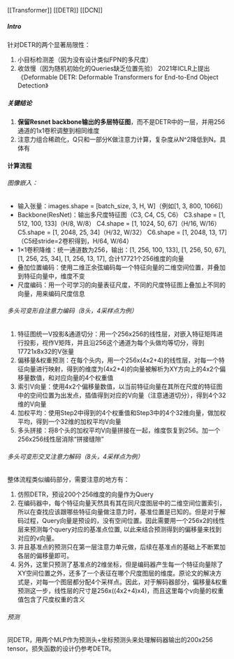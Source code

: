 [[Transformer]]
[[DETR]]
[[DCN]]

##### Intro
针对DETR的两个显著局限性：
1. 小目标检测差（因为没有设计类似FPN的多尺度）
2. 收敛慢（因为随机初始化的Queries缺乏位置先验）
2021年ICLR上提出 《Deformable DETR: Deformable Transformers for End-to-End Object Detection》

##### 关键结论
1. **保留Resnet backbone输出的多层特征图**，而不是DETR中的一层，并用256通道的1x1卷积调整到相同维度
2. 注意力组合稀疏化，Q只和一部分K做注意力计算，复杂度从N^2降低到N。具体有

#### 计算流程
###### 图像嵌入：
- 输入张量​​：images.shape = [batch_size, 3, H, W]（例如[1, 3, 800, 1066]）
- Backbone(ResNet)​​：输出多尺度特征图（C3, C4, C5, C6）
	C3.shape = [1, 512, 100, 133]（H/8, W/8）
	C4.shape = [1, 1024, 50, 67]（H/16, W/16）
	C5.shape = [1, 2048, 25, 34]（H/32, W/32）
	C6.shape = [1, 2048, 13, 17]（C5经stride=2卷积得到，H/64, W/64）
- 1×1卷积降维​​：统一通道数为256，输出：[1, 256, 100, 133], [1, 256, 50, 67], [1, 256, 25, 34], [1, 256, 13, 17], 合计17721个256维度的向量
- 叠加位置编码：使用二维正余弦编码每一个特征向量的二维空间位置，并叠加到特征向量中，维度不变
- 尺度编码：用一个可学习的向量表征尺度，不同的尺度特征图上叠加上不同的向量，用来编码尺度信息

###### 多头可变形自注意力编码（8头，4采样点为例）
1. 特征图统一V投影&通道切分：用一个256x256的线性层，对嵌入特征矩阵进行投影，视作V矩阵，并且沿256这个通道为每个头做均等切分，得到17721x8x32的V张量
2. 偏移量&权重预测：在每个头内，用一个256x(4x2+4)的线性层，对每一个特征向量进行映射，得到的维度为(4x2+4)的向量被解析为XY方向上的4x2个偏移量数值，和对应向量的4个权重值
3. 索引V向量：使用4x2个偏移量数值，以当前特征向量在其所在尺度的特征图中的空间位置为出发点，插值得到对应的V向量（注意通道切分），得到4个32维的V向量
4. 加权平均：使用Step2中得到的4个权重值和Step3中的4个32维向量，做加权平均，得到一个32维的加权平均V向量
5. 多头拼接：将8个头的加权平均V向量拼接在一起，维度恢复到256。加一个256x256线性层消除“拼接缝隙”

###### 多头可变形交叉注意力解码（8头，4采样点为例）
整体流程类似编码部分，需要注意的地方有：
1. 仿照DETR，预设200个256维度的向量作为Query
2. 在编码器中，每个特征向量天然具有其在同尺度图层中的二维空间位置索引，所以在查找应该跟哪些特征向量做注意力时，基准位置是已知的。但是对于解码过程，Query向量是预设的，没有空间位置。因此需要用一个256x2的线性层来预测每个query对应的基准点位置, 以此来结合预测得到的偏移量来找到对应的v向量。
3. 并且基准点的预测只在第一层注意力单元做，后续在基准点的基础上不断累加各层的偏移量即可。
4. 另外，这里只预测了基准点的2维坐标，但是编码器产生每一个特征向量除了XY空间位置之外，还多了一个表征在哪个尺度图层的维度。原论文的解决方式是，对每一个图层都分配4个采样点。因此，对于解码器部分，偏移量&权重预测这一步，线性层的尺寸是256x((4x2+4)x4)，而且这里每个v向量的权重值包含了尺度权重的含义

###### 预测
同DETR，用两个MLP作为预测头+坐标预测头来处理解码器输出的200x256 tensor。损失函数的设计仍参考DETR。




